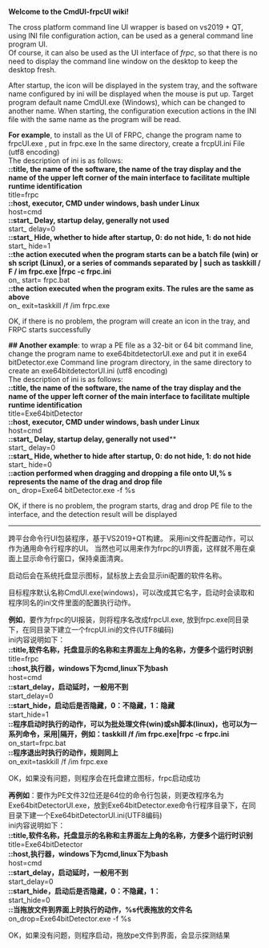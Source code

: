 **Welcome to the CmdUI-frpcUI wiki!**

The cross platform command line UI wrapper is based on vs2019 + QT, using INI file configuration action, can be used as a general command line program UI.  
Of course, it can also be used as the UI interface of *frpc*, so that there is no need to display the command line window on the desktop to keep the desktop fresh.

After startup, the icon will be displayed in the system tray, and the software name configured by ini will be displayed when the mouse is put up.
Target program default name CmdUI.exe (Windows), which can be changed to another name. When starting, the configuration execution actions in the INI file with the same name as the program will be read.

**For example**, to install as the UI of FRPC, change the program name to frpcUI.exe , put in frpc.exe In the same directory, create a frcpUI.ini File (utf8 encoding)  
The description of ini is as follows:  
**::title, the name of the software, the name of the tray display and the name of the upper left corner of the main interface to facilitate multiple runtime identification**  
title=frpc  
**::host, executor, CMD under windows, bash under Linux**  
host=cmd  
**::start_ Delay, startup delay, generally not used**  
start_ delay=0  
**::start_ Hide, whether to hide after startup, 0: do not hide, 1: do not hide**  
start_ hide=1  
**::the action executed when the program starts can be a batch file (win) or sh script (Linux), or a series of commands separated by | such as taskkill / F / im frpc.exe |frpc -c  frpc.ini**  
on_ start= frpc.bat  
**::the action executed when the program exits. The rules are the same as above**  
on_ exit=taskkill /f /im  frpc.exe  

OK, if there is no problem, the program will create an icon in the tray, and FRPC starts successfully  

**## Another example**: to wrap a PE file as a 32-bit or 64 bit command line, change the program name to exe64bitdetectorUI.exe and put it in exe64 bitDetector.exe Command line program directory, in the same directory to create an exe64bitdetectorUI.ini (utf8 encoding)  
The description of ini is as follows:  
**::title, the name of the software, the name of the tray display and the name of the upper left corner of the main interface to facilitate multiple runtime identification**  
title=Exe64bitDetector  
**::host, executor, CMD under windows, bash under Linux**  
host=cmd  
**::start_ Delay, startup delay, generally not used****  
start_ delay=0  
**::start_ Hide, whether to hide after startup, 0: do not hide, 1: do not hide**  
start_ hide=0  
**::action performed when dragging and dropping a file onto UI,% s represents the name of the drag and drop file**  
on_ drop=Exe64 bitDetector.exe  -f %s  

OK, if there is no problem, the program starts, drag and drop PE file to the interface, and the detection result will be displayed

--------------------------------------------------------------------------------------------------------------------------------

跨平台命令行UI包装程序，基于VS2019+QT构建。
采用ini文件配置动作，可以作为通用命令行程序的UI。
当然也可以用来作为frpc的UI界面，这样就不用在桌面上显示命令行窗口，保持桌面清爽。

启动后会在系统托盘显示图标，鼠标放上去会显示ini配置的软件名称。

目标程序默认名称CmdUI.exe(windows)，可以改成其它名字，启动时会读取和程序同名的ini文件里面的配置执行动作。

**例如**，要作为frpc的UI报装，则将程序名改成frpcUI.exe, 放到frpc.exe同目录下，在同目录下建立一个frcpUI.ini的文件(UTF8编码)  
ini内容说明如下：  
**::title,软件名称，托盘显示的名称和主界面左上角的名称，方便多个运行时识别**  
title=frpc  
**::host,执行器，windows下为cmd,linux下为bash**  
host=cmd  
**::start_delay，启动延时，一般用不到**  
start_delay=0  
**::start_hide，启动后是否隐藏，0：不隐藏，1：隐藏**  
start_hide=1  
**::程序启动时执行的动作，可以为批处理文件(win)或sh脚本(linux)，也可以为一系列命令，采用|隔开，例如：taskkill /f /im frpc.exe|frpc -c frpc.ini**  
on_start=frpc.bat  
**::程序退出时执行的动作，规则同上**  
on_exit=taskkill /f /im frpc.exe  

OK，如果没有问题，则程序会在托盘建立图标，frpc启动成功  

**再例如**：要作为PE文件32位还是64位的命令行包装，则更改程序名为Exe64bitDetectorUI.exe，放到Exe64bitDetector.exe命令行程序目录下，在同目录下建一个Exe64bitDetectorUI.ini(UTF8编码)  
ini内容说明如下：  
**::title,软件名称，托盘显示的名称和主界面左上角的名称，方便多个运行时识别**  
title=Exe64bitDetector  
**::host,执行器，windows下为cmd,linux下为bash**  
host=cmd  
**::start_delay，启动延时，一般用不到**  
start_delay=0  
**::start_hide，启动后是否隐藏，0：不隐藏，1：**  
start_hide=0  
**::当拖放文件到界面上时执行的动作，%s代表拖放的文件名**  
on_drop=Exe64bitDetector.exe -f %s  

OK，如果没有问题，则程序启动，拖放pe文件到界面，会显示探测结果
